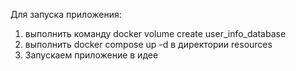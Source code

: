 Для запуска приложения:
1. выполнить команду  docker volume create user_info_database
2. выполнить docker compose up -d в директории resources
3. Запускаем приложение в идее